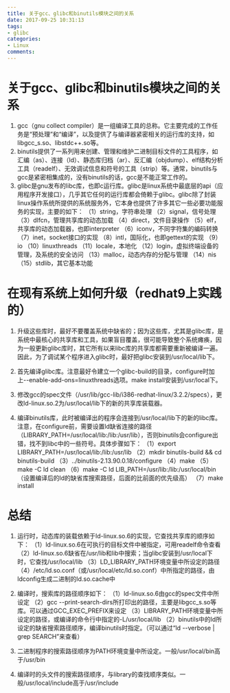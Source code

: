 ```yaml
---
title: 关于gcc、glibc和binutils模块之间的关系
date: 2017-09-25 10:31:13
tags:
- glibc
categories:
- Linux
comments:
---
```


# 关于gcc、glibc和binutils模块之间的关系
  1.  gcc（gnu collect compiler）是一组编译工具的总称。它主要完成的工作任务是“预处理”和“编译”，以及提供了与编译器紧密相关的运行库的支持，如libgcc_s.so、libstdc++.so等。
  2.  binutils提供了一系列用来创建、管理和维护二进制目标文件的工具程序，如汇编（as）、连接（ld）、静态库归档（ar）、反汇编（objdump）、elf结构分析工具（readelf）、无效调试信息和符号的工具（strip）等。通常，binutils与gcc是紧密相集成的，没有binutils的话，gcc是不能正常工作的。
  3.  glibc是gnu发布的libc库，也即c运行库。glibc是linux系统中最底层的api（应用程序开发接口），几乎其它任何的运行库都会倚赖于glibc。glibc除了封装linux操作系统所提供的系统服务外，它本身也提供了许多其它一些必要功能服务的实现，主要的如下：
 （1）string，字符串处理
 （2）signal，信号处理
 （3）dlfcn，管理共享库的动态加载
 （4）direct，文件目录操作
 （5）elf，共享库的动态加载器，也即interpreter
 （6）iconv，不同字符集的编码转换
 （7）inet，socket接口的实现
 （8）intl，国际化，也即gettext的实现
 （9）io
 （10）linuxthreads
 （11）locale，本地化
 （12）login，虚拟终端设备的管理，及系统的安全访问
 （13）malloc，动态内存的分配与管理
 （14）nis
 （15）stdlib，其它基本功能

# 在现有系统上如何升级（redhat9上实践的）

1. 升级这些库时，最好不要覆盖系统中缺省的；因为这些库，尤其是glibc库，是系统中最核心的共享库和工具，如果盲目覆盖，很可能导致整个系统瘫痪，因为一般更新glibc库时，其它所有以来libc库的共享库都需要重新被编译一遍。因此，为了调试某个程序进入glibc时，最好把glibc安装到/usr/local/lib下。

2. 首先编译glibc库。注意最好令建立一个glibc-build的目录，configure时加上--enable-add-ons=linuxthreads选项。make install安装到/usr/local下。

3. 修改gcc的spec文件（/usr/lib/gcc-lib/i386-redhat-linux/3.2.2/specs），更改ld-linux.so.2为/usr/local/lib下的新的共享库装载器。

4. 编译binutils库，此时被编译出的程序会连接到/usr/local/lib下的新的libc库。注意，在configure前，需要设置ld缺省连接的路径（LIBRARY_PATH=/usr/local/lib:/lib:/usr/lib），否则binutils会configure出错，找不到libc中的一些符号。具体步骤如下：
 （1）export LIBRARY_PATH=/usr/local/lib:/lib:/usr/lib
 （2）mkdir binutils-build && cd binutils-build
 （3）../binutils-2.13.90.0.18/configure
 （4）make
 （5）make -C ld clean
 （6）make -C ld LIB_PATH=/usr/lib:/lib:/usr/local/bin（设置编译后的ld的缺省库搜索路径，后面的比前面的优先级高）
 （7）make install


# 总结

1. 运行时，动态库的装载依赖于ld-linux.so.6的实现，它查找共享库的顺序如下：
 （1）ld-linux.so.6在可执行的目标文件中被指定，可用readelf命令查看
 （2）ld-linux.so.6缺省在/usr/lib和lib中搜索；当glibc安装到/usr/local下时，它查找/usr/local/lib
 （3）LD_LIBRARY_PATH环境变量中所设定的路径
 （4）/etc/ld.so.conf（或/usr/local/etc/ld.so.conf）中所指定的路径，由ldconfig生成二进制的ld.so.cache中


2. 编译时，搜索库的路径顺序如下：
 （1）ld-linux.so.6由gcc的spec文件中所设定
 （2）gcc --print-search-dirs所打印出的路径，主要是libgcc_s.so等库。可以通过GCC_EXEC_PREFIX来设定
 （3）LIBRARY_PATH环境变量中所设定的路径，或编译的命令行中指定的-L/usr/local/lib 
 （2）binutils中的ld所设定的缺省搜索路径顺序，编译binutils时指定。（可以通过“ld --verbose | grep SEARCH”来查看）


3. 二进制程序的搜索路径顺序为PATH环境变量中所设定。一般/usr/local/bin高于/usr/bin


4. 编译时的头文件的搜索路径顺序，与library的查找顺序类似。一般/usr/local/include高于/usr/include

